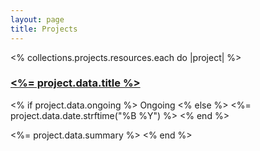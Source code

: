 ```yaml
---
layout: page
title: Projects
---
```


<% collections.projects.resources.each do |project| %>

  <h3>
    <a href="<%= project.data.url %>"><%= project.data.title %></a>
  </h3>

  <p class="subtitle">
    <% if project.data.ongoing %>
      Ongoing
    <% else %>
      <%= project.data.date.strftime("%B %Y") %>
    <% end %>
  </p>

<%= project.data.summary %>
<% end %>
